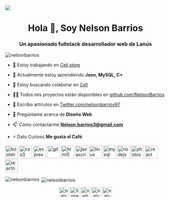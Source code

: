   

![](https://i.imgur.com/GSQ9ILC.png)

<h1 align="center">Hola 👋, Soy Nelson Barrios</h1>
<h3 align="center">Un apasionado fullstack desarrollador web de Lanús</h3>

<p align="left"> <img src="https://komarev.com/ghpvc/?username=nelsonbarrios" alt="nelsonbarrios" /> </p>

- 🔭 Estoy trabajando en [Cell store](github.com/NelsonBarrios/grupo_16_cell)

- 🌱 Actualmente estoy aprendiendo **Json, MySQL, C+**

- 👯 Estoy buscando colaborar en [Cell](github.com/JuniorLizazu/grupo_16_CELL)

- 👨‍💻 Todos mis proyectos están disponibles en [github.com/NelsonBarrios](github.com/NelsonBarrios)

- 📝 Escribo artículos en [Twitter.com/nelsonbarrios97](Twitter.com/nelsonbarrios97)

- 💬 Pregúntame acerca de **Diseño Web**

- 📫 Cómo contactarme **Nelson.barrios3@gmail.com**

- ⚡ Dato Curioso **Me gusta el Café**

<p align="left"><img src="https://devicons.github.io/devicon/devicon.git/icons/bootstrap/bootstrap-plain.svg" alt="bootstrap" width="40" height="40"/> <img src="https://devicons.github.io/devicon/devicon.git/icons/css3/css3-original-wordmark.svg" alt="css3" width="40" height="40"/> <img src="https://devicons.github.io/devicon/devicon.git/icons/express/express-original-wordmark.svg" alt="express" width="40" height="40"/> <img src="https://www.vectorlogo.zone/logos/git-scm/git-scm-icon.svg" alt="git" width="40" height="40"/> <img src="https://devicons.github.io/devicon/devicon.git/icons/html5/html5-original-wordmark.svg" alt="html5" width="40" height="40"/> <img src="https://devicons.github.io/devicon/devicon.git/icons/javascript/javascript-original.svg" alt="javascript" width="40" height="40"/> <img src="https://devicons.github.io/devicon/devicon.git/icons/linux/linux-original.svg" alt="linux" width="40" height="40"/> <img src="https://devicons.github.io/devicon/devicon.git/icons/mysql/mysql-original-wordmark.svg" alt="mysql" width="40" height="40"/> <img src="https://devicons.github.io/devicon/devicon.git/icons/nodejs/nodejs-original-wordmark.svg" alt="nodejs" width="40" height="40"/> <img src="https://devicons.github.io/devicon/devicon.git/icons/photoshop/photoshop-plain.svg" alt="photoshop" width="40" height="40"/> <img src="https://devicons.github.io/devicon/devicon.git/icons/react/react-original-wordmark.svg" alt="react" width="40" height="40"/> <img src="https://reactnative.dev/img/header_logo.svg" alt="reactnative" width="40" height="40"/></p>

<p><img align="left" src="https://github-readme-stats.vercel.app/api/top-langs/?username=nelsonbarrios&layout=compact&hide=html" alt="nelsonbarrios" /></p>

<p>&nbsp;<img align="center" src="https://github-readme-stats.vercel.app/api/?username=nelsonbarrios&show_icons=true&title_color=fff&icon_color=79ff97&text_color=9f9f9f&bg_color=151515" alt="nelsonbarrios" /></p>

<p align="center">
<a href="https://twitter.com/nelsonbarrios97" target="blank"><img align="center" src="https://cdn.jsdelivr.net/npm/simple-icons@3.0.1/icons/twitter.svg" alt="nelsonbarrios97" height="30" width="30" /></a>
<a href="https://linkedin.com/in/linkedin.com/un/nelsonbarrios" target="blank"><img align="center" src="https://cdn.jsdelivr.net/npm/simple-icons@3.0.1/icons/linkedin.svg" alt="linkedin.com/un/nelsonbarrios" height="30" width="30" /></a>
<a href="https://fb.com/nelsonbarrios" target="blank"><img align="center" src="https://cdn.jsdelivr.net/npm/simple-icons@3.0.1/icons/facebook.svg" alt="nelsonbarrios" height="30" width="30" /></a>
<a href="https://instagram.com/nelsonnatanael" target="blank"><img align="center" src="https://cdn.jsdelivr.net/npm/simple-icons@3.0.1/icons/instagram.svg" alt="nelsonnatanael" height="30" width="30" /></a>
<a href="https://www.youtube.com/c/nelsonbarrios" target="blank"><img align="center" src="https://cdn.jsdelivr.net/npm/simple-icons@3.0.1/icons/youtube.svg" alt="nelsonbarrios" height="30" width="30" /></a>
</p>
